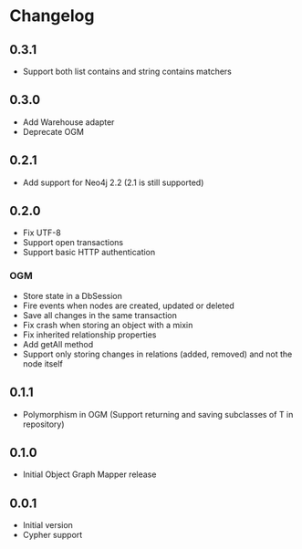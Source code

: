 # Changelog

## 0.3.1
- Support both list contains and string contains matchers

## 0.3.0
- Add Warehouse adapter
- Deprecate OGM

## 0.2.1
- Add support for Neo4j 2.2 (2.1 is still supported)

## 0.2.0
- Fix UTF-8
- Support open transactions
- Support basic HTTP authentication

### OGM
- Store state in a DbSession
- Fire events when nodes are created, updated or deleted
- Save all changes in the same transaction
- Fix crash when storing an object with a mixin
- Fix inherited relationship properties
- Add getAll method
- Support only storing changes in relations (added, removed) and not the node itself

## 0.1.1
- Polymorphism in OGM (Support returning and saving subclasses of T in repository)

## 0.1.0
- Initial Object Graph Mapper release

## 0.0.1

- Initial version
- Cypher support
